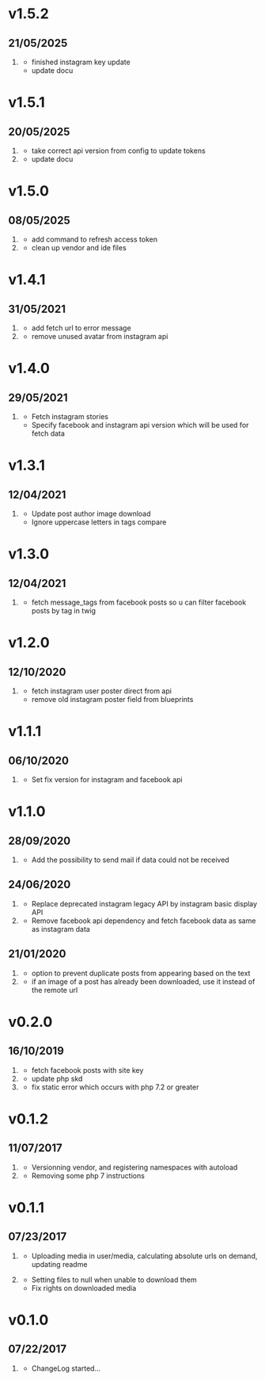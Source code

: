 # v1.5.2
##  21/05/2025

1. [](#improved)
    * finished instagram key update
    * update docu

# v1.5.1
##  20/05/2025

1. [](#bugfix)
    * take correct api version from config to update tokens
1. [](#improved)
    * update docu

# v1.5.0
##  08/05/2025

1. [](#new)
    * add command to refresh access token
1. [](#improved)
    * clean up vendor and ide files

# v1.4.1
##  31/05/2021

1. [](#improved)
    * add fetch url to error message
1. [](#bugfix)
    * remove unused avatar from instagram api

# v1.4.0
##  29/05/2021

1. [](#new)
	* Fetch instagram stories
    * Specify facebook and instagram api version which will be used for fetch data

# v1.3.1
##  12/04/2021

1. [](#improved)
	* Update post author image download
    * Ignore uppercase letters in tags compare

# v1.3.0
##  12/04/2021

1. [](#new)
	* fetch message_tags from facebook posts so u can filter facebook posts by tag in twig

# v1.2.0
##  12/10/2020

1. [](#improved)
	* fetch instagram user poster direct from api
	* remove old instagram poster field from blueprints

# v1.1.1
##  06/10/2020

1. [](#improved)
	* Set fix version for instagram and facebook api

# v1.1.0
##  28/09/2020

1. [](#new)
	* Add the possibility to send mail if data could not be received

##  24/06/2020

1. [](#new)
	* Replace deprecated instagram legacy API by instagram basic display API
1. [](#improved)
    * Remove facebook api dependency and fetch facebook data as same as instagram data

##  21/01/2020

1. [](#new)
	* option to prevent duplicate posts from appearing based on the text
1. [](#improved)
    * if an image of a post has already been downloaded, use it instead of the remote url

# v0.2.0
##  16/10/2019

1. [](#new)
	* fetch facebook posts with site key
1. [](#improved)
    * update php skd
1. [](#bugfix)
    * fix static error which occurs with php 7.2 or greater

# v0.1.2
##  11/07/2017

1. [](#improved)
    * Versionning vendor, and registering namespaces with autoload
1. [](#bugfix)
    * Removing some php 7 instructions

# v0.1.1
##  07/23/2017

1. [](#improved)
    * Uploading media in user/media, calculating absolute urls on demand, updating readme

1. [](#bugfix)
    * Setting files to null when unable to download them
    * Fix rights on downloaded media

# v0.1.0
##  07/22/2017

1. [](#new)
    * ChangeLog started...
